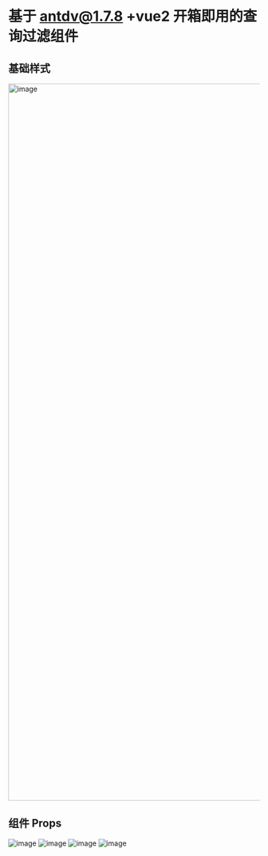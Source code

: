 # 基于 antdv@1.7.8 +vue2 开箱即用的查询过滤组件

## 基础样式

<img width="1438" alt="image" src="https://user-images.githubusercontent.com/28033581/170814762-a32f40bd-ecf1-4741-a2ca-6a30013ff29a.png">

## 组件 Props

![image](https://user-images.githubusercontent.com/28033581/169503518-3f22a9e8-d540-4dbc-9ff4-2affead146fc.png)
![image](https://user-images.githubusercontent.com/28033581/169503640-321e118a-0e85-4c33-95a3-92005ff8f217.png)
![image](https://user-images.githubusercontent.com/28033581/169503785-58ad8ee9-5d5b-408f-a738-cfa73375599d.png)
![image](https://user-images.githubusercontent.com/28033581/169503887-40d8a5fd-8c6a-4229-ba4b-eea97b845246.png)
